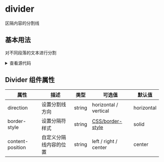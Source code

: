 # divider

区隔内容的分割线

## 基本用法

对不同段落的文本进行分割

<DvDivider />

<details>
<summary>查看源代码</summary>

```vue
<template>
  <div class="divider">
    <DvDivider direction="horizontal">
      <template v-slot:default>center</template>
    </DvDivider>
    <DvDivider
      direction="horizontal"
      contentPosition="left"
      borderStyle="dashed"
    >
      <template v-slot:default>left</template>
    </DvDivider>
    <DvDivider direction="horizontal" contentPosition="right">
      <template v-slot:default>right</template>
    </DvDivider>
  </div>
</template>
```

</details>

## Divider 组件属性

| 属性             | 描述                   | 类型   | 可选值                                                                            | 默认值     |
| ---------------- | ---------------------- | ------ | --------------------------------------------------------------------------------- | ---------- |
| direction        | 设置分割线方向         | string | horizontal / vertical                                                             | horizontal |
| border-style     | 设置分隔符样式         | string | [CSS/border-style](https://developer.mozilla.org/zh-CN/docs/Web/CSS/border-style) | solid      |
| content-position | 自定义分隔线内容的位置 | string | left / right / center                                                             | center     |
